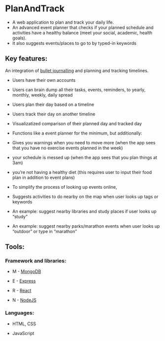 # PlanAndTrack

- A web application to plan and track your daily life.
- An advanced event planner that checks if your planned schedule and activities have a healthy balance (meet your social, academic, health goals). 
- It also suggests events/places to go to by typed-in keywords

## Key features:

An integration of [bullet journalling](https://bulletjournal.com/pages/learn) and planning and tracking timelines.

-   Users have their own accounts
    
-   Users can brain dump all their tasks, events, reminders, to yearly, monthly, weekly, daily spread
    
-   Users plan their day based on a timeline
    

-   Users track their day on another timeline
    
-   Visualizatized comparison of their planned day and tracked day


- Functions like a event planner for the minimum, but additionally:
-   Gives you warnings when you need to move more (when the app sees that you have no exercise events planned in the week)
-   your schedule is messed up (when the app sees that you plan things at 3am)
-   you’re not having a healthy diet (this requires user to input their food plan in addition to event plans)
-   To simplify the process of looking up events online,
-   Suggests activities to do nearby on the map when user looks up tags or keywords 
- An example:  suggest nearby libraries and study places if user looks up “study”
- An example:  suggest nearby parks/marathon events when user looks up “outdoor” or type in “marathon”


    

## Tools:

### Framework and libraries:

-   M - [MongoDB](https://www.mongodb.com//)
    
-   E - [Express](http://expressjs.com/en/api.html)
    
-   R - [React](https://reactjs.org/docs/getting-started.html)
    
-   N - [NodeJS](https://nodejs.org/api/path.html)
    

### Languages:

-   HTML, CSS
    
-   JavaScript
    
